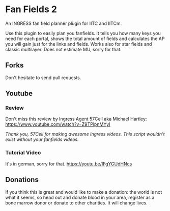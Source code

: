 # Fan Fields 2
An INGRESS fan field planner plugin for IITC and IITCm.

Use this plugin to easily plan you fanfields. It tells you how many keys you need for each portal, shows the total amount of fields and calculates the AP you will gain just for the links and fields. Works also for star fields and classic multilayer. Does not estimate MU, sorry for that.

## Forks
Don't hesitate to send pull requests.

## Youtube
### Review
Don't miss this review by Ingress Agent 57Cell aka Michael Hartley:
https://www.youtube.com/watch?v=Z9TPlpnMYyI

 _Thank you, 57Cell for making awesome Ingress videos. This script wouldn't exist without your fanfields videos._

### Tutorial Video 
It's in german, sorry for that.
https://youtu.be/IFgYGUdHNcs

## Donations
If you think this is great and would like to make a donation: the world is not what it seems, so head out and donate blood in your area, register as a bone marrow donor or donate to other charities. It will change lives.
